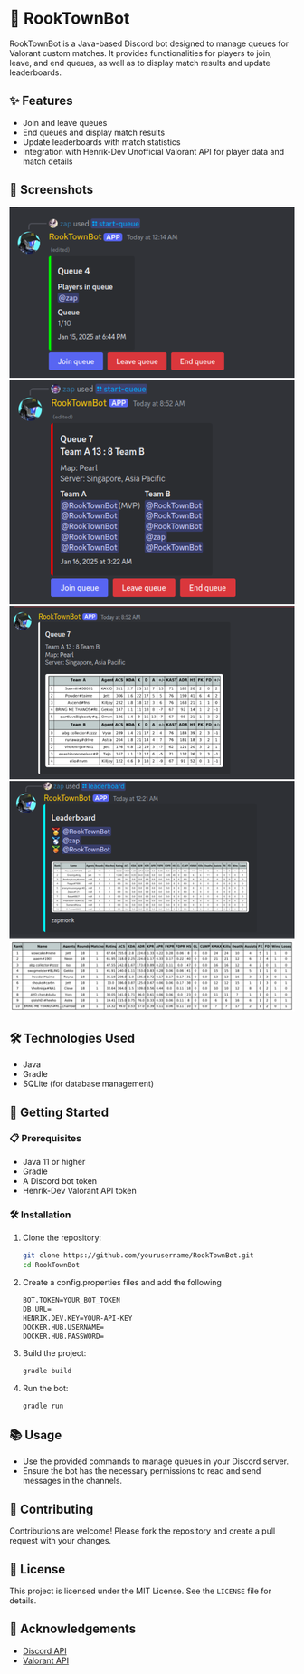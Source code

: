 # 👾 RookTownBot

RookTownBot is a Java-based Discord bot designed to manage queues for Valorant custom matches. It provides functionalities for players to join, leave, and end queues, as well as to display match results and update leaderboards.

## ✨ Features

- Join and leave queues
- End queues and display match results
- Update leaderboards with match statistics
- Integration with Henrik-Dev Unofficial Valorant API for player data and match details

## 📸 Screenshots
![Screenshot1](screenshots/rook1.png)
![Screenshot5](screenshots/rook5.png)
![Screenshot4](screenshots/rook4.png)
![Screenshot3](screenshots/rook3.png)
![Screenshot2](screenshots/rook2.png)


## 🛠️ Technologies Used

- Java
- Gradle
- SQLite (for database management)

## 🚀 Getting Started

### 📋 Prerequisites

- Java 11 or higher
- Gradle
- A Discord bot token
- Henrik-Dev Valorant API token

### 🛠️ Installation

1. Clone the repository:
    ```sh
    git clone https://github.com/yourusername/RookTownBot.git
    cd RookTownBot
    ```

2. Create a config.properties files and add the following 
    ```properties
    BOT.TOKEN=YOUR_BOT_TOKEN
    DB.URL=
    HENRIK.DEV.KEY=YOUR-API-KEY
    DOCKER.HUB.USERNAME=
    DOCKER.HUB.PASSWORD=
    ```

3. Build the project:
    ```sh
    gradle build
    ```

4. Run the bot:
    ```sh
    gradle run
    ```

## 📚 Usage

- Use the provided commands to manage queues in your Discord server.
- Ensure the bot has the necessary permissions to read and send messages in the channels.

## 🤝 Contributing

Contributions are welcome! Please fork the repository and create a pull request with your changes.

## 📜 License

This project is licensed under the MIT License. See the `LICENSE` file for details.

## 🙏 Acknowledgements
- [Discord API](https://discord.com/developers/docs/intro)
- [Valorant API](https://github.com/Henrik-3/unofficial-valorant-api)

